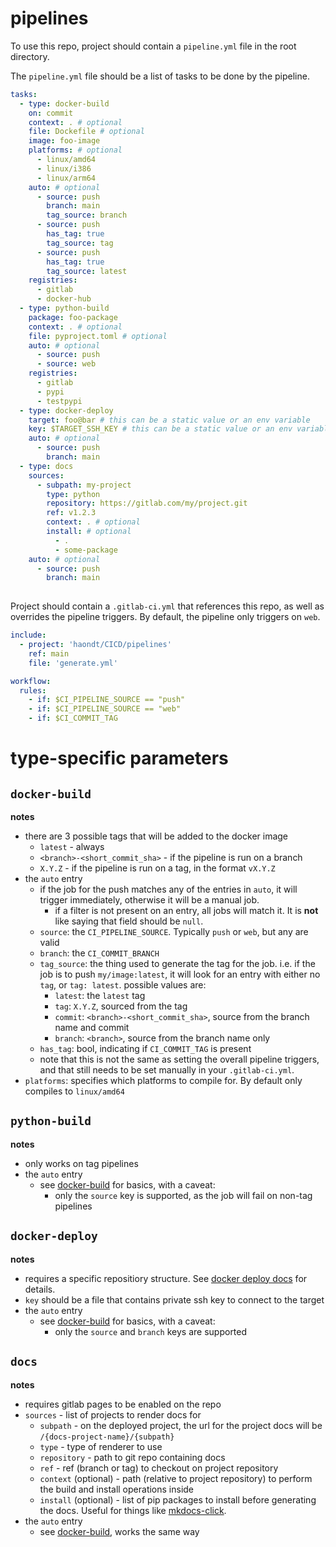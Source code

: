 # pipelines

To use this repo, project should contain a `pipeline.yml` file in the root directory.

The `pipeline.yml` file should be a list of tasks to be done by the pipeline. 

```yml
tasks:
  - type: docker-build
    on: commit
    context: . # optional
    file: Dockefile # optional
    image: foo-image
    platforms: # optional
      - linux/amd64
      - linux/i386
      - linux/arm64
    auto: # optional
      - source: push
        branch: main
        tag_source: branch
      - source: push
        has_tag: true
        tag_source: tag
      - source: push
        has_tag: true
        tag_source: latest
    registries:
      - gitlab
      - docker-hub
  - type: python-build
    package: foo-package
    context: . # optional
    file: pyproject.toml # optional
    auto: # optional
      - source: push
      - source: web
    registries:
      - gitlab
      - pypi
      - testpypi
  - type: docker-deploy
    target: foo@bar # this can be a static value or an env variable
    key: $TARGET_SSH_KEY # this can be a static value or an env variable
    auto: # optional
      - source: push
        branch: main
  - type: docs
    sources:
      - subpath: my-project
        type: python
        repository: https://gitlab.com/my/project.git
        ref: v1.2.3
        context: . # optional
        install: # optional
          - .
          - some-package
    auto: # optional
      - source: push
        branch: main
    
```

Project should contain a `.gitlab-ci.yml` that references this repo, as well as overrides the pipeline triggers.
By default, the pipeline only triggers on `web`.

```yml
include:
  - project: 'haondt/CICD/pipelines'
    ref: main
    file: 'generate.yml'

workflow:
  rules:
    - if: $CI_PIPELINE_SOURCE == "push" 
    - if: $CI_PIPELINE_SOURCE == "web"
    - if: $CI_COMMIT_TAG
```

# type-specific parameters

## `docker-build`

**notes**
- there are 3 possible tags that will be added to the docker image
  - `latest` - always
  - `<branch>-<short_commit_sha>` - if the pipeline is run on a branch
  - `X.Y.Z` - if the pipeline is run on a tag, in the format `vX.Y.Z`
- the `auto` entry
  - if the job for the push matches any of the entries in `auto`, it will trigger immediately, otherwise it will be a manual job.
    - if a filter is not present on an entry, all jobs will match it. It is **not** like saying that field should be `null`.
  - `source`: the `CI_PIPELINE_SOURCE`. Typically `push` or `web`, but any are valid
  - `branch`: the `CI_COMMIT_BRANCH`
  - `tag_source`: the thing used to generate the tag for the job. i.e. if the job is to push `my/image:latest`, it will look for an entry with either no `tag`, or `tag: latest`. possible values are:
    - `latest`: the `latest` tag
    - `tag`: `X.Y.Z`, sourced from the tag
    - `commit`: `<branch>-<short_commit_sha>`, source from the branch name and commit
    - `branch`: `<branch>`, source from the branch name only
  - `has_tag`: bool, indicating if `CI_COMMIT_TAG` is present
  - note that this is not the same as setting the overall pipeline triggers, and that still needs to be set manually in your `.gitlab-ci.yml`.
- `platforms`: specifies which platforms to compile for. By default only compiles to `linux/amd64`

## `python-build`

**notes**
- only works on tag pipelines
- the `auto` entry
  - see [docker-build](#docker-build) for basics, with a caveat:
    - only the `source` key is supported, as the job will fail on non-tag pipelines

## `docker-deploy`

**notes**
- requires a specific repositiory structure. See [docker deploy docs](./docker_deploy.md) for details.
- `key` should be a file that contains private ssh key to connect to the target
- the `auto` entry
  - see [docker-build](#docker-build) for basics, with a caveat:
    - only the `source` and `branch` keys are supported

## `docs`

**notes**
- requires gitlab pages to be enabled on the repo
- `sources` - list of projects to render docs for
  - `subpath` - on the deployed project, the url for the project docs will be `/{docs-project-name}/{subpath}`
  - `type` - type of renderer to use
  - `repository` - path to git repo containing docs
  - `ref` - ref (branch or tag) to checkout on project repository
  - `context` (optional) - path (relative to project repository) to perform the build and install operations inside
  - `install` (optional) - list of pip packages to install before generating the docs. Useful for things like [mkdocs-click](https://github.com/mkdocs/mkdocs-click).
- the `auto` entry
  - see [docker-build](#docker-build), works the same way

